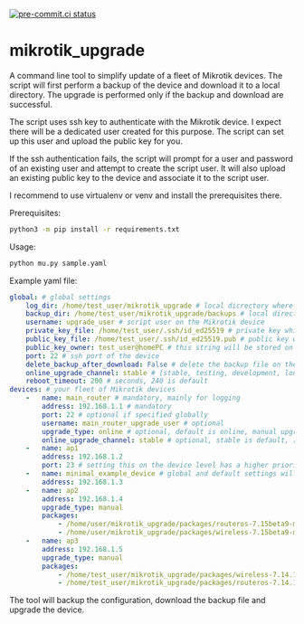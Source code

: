 [![pre-commit.ci status](https://results.pre-commit.ci/badge/github/spidermila/mikrotik_upgrade/main.svg)](https://results.pre-commit.ci/latest/github/spidermila/mikrotik_upgrade/main)

# mikrotik_upgrade
A command line tool to simplify update of a fleet of Mikrotik devices.
The script will first perform a backup of the device and download
it to a local directory. The upgrade is performed only if
the backup and download are successful.

The script uses ssh key to authenticate with the Mikrotik device.
I expect there will be a dedicated user created for this purpose.
The script can set up this user and upload the public key for you.

If the ssh authentication fails, the script will prompt for a user
and password of an existing user and attempt to create the script user.
It will also upload an existing public key to the device and associate
it to the script user.

I recommend to use virtualenv or venv and install the prerequisites there.

Prerequisites:
```bash
python3 -m pip install -r requirements.txt
```

Usage:
```bash
python mu.py sample.yaml
```


Example yaml file:
```yaml
global: # global settings
    log_dir: /home/test_user/mikrotik_upgrade # local dicrectory where log file will be stored
    backup_dir: /home/test_user/mikrotik_upgrade/backups # local directory where backup files will be stored
    username: upgrade_user # script user on the Mikrotik device
    private_key_file: /home/test_user/.ssh/id_ed25519 # private key which will be used for authentication
    public_key_file: /home/test_user/.ssh/id_ed25519.pub # public key which will be uploaded to the device, if needed
    public_key_owner: test_user@homePC # this string will be stored on the device along with the key
    port: 22 # ssh port of the device
    delete_backup_after_download: False # delete the backup file on the Mikrotik device once it's downloaded to backup_dir
    online_upgrade_channel: stable # [stable, testing, development, long term]
    reboot_timeout: 200 # seconds, 240 is default
devices: # your fleet of Mikrotik devices
    -   name: main_router # mandatory, mainly for logging
        address: 192.168.1.1 # mandatory
        port: 22 # optional if specified globally
        username: main_router_upgrade_user # optional
        upgrade_type: online # optional, default is online, manual upgrade not yet implemented
        online_upgrade_channel: stable # optional, stable is default, [stable, testing, development, long term]
    -   name: ap1
        address: 192.168.1.2
        port: 23 # setting this on the device level has a higher priority over the global settings
    -   name: minimal_example_device # global and default settings will be applied for this one
        address: 192.168.1.3
    -   name: ap2
        address: 192.168.1.4
        upgrade_type: manual
        packages:
            - /home/user/mikrotik_upgrade/packages/routeros-7.15beta9-mipsbe.npk
            - /home/user/mikrotik_upgrade/packages/wireless-7.15beta9-mipsbe.npk
    -   name: ap3
        address: 192.168.1.5
        upgrade_type: manual
        packages:
            - /home/test_user/mikrotik_upgrade/packages/wireless-7.14.1-mipsbe.npk
            - /home/test_user/mikrotik_upgrade/packages/routeros-7.14.1-mipsbe.npk
```

The tool will backup the configuration, download the backup file and upgrade the device.

